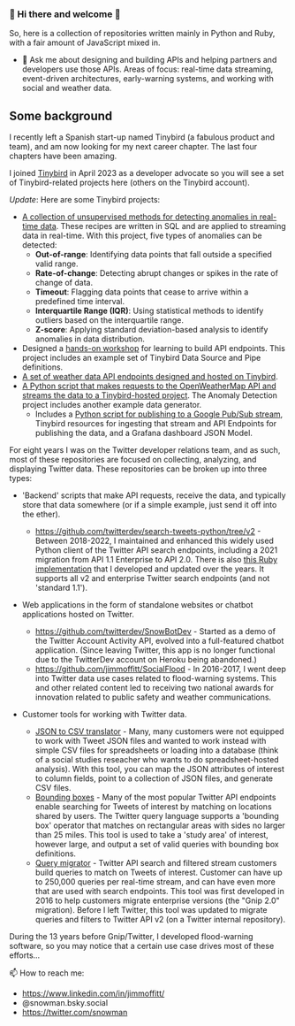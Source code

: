 ### 👋 Hi there and welcome 👋

So, here is a collection of repositories written mainly in Python and Ruby, with a fair amount of JavaScript mixed in. 

- 💬 Ask me about designing and building APIs and helping partners and developers use those APIs. Areas of focus: real-time data streaming, event-driven architectures, early-warning systems, and working with social and weather data.

## Some background  

I recently left a Spanish start-up named Tinybird (a fabulous product and team), and am now looking for my next career chapter.  The last four chapters have been amazing. 

I joined [Tinybird](https://www.tinybird.co/) in April 2023 as a developer advocate so you will see a set of Tinybird-related projects here (others on the Tinybird account). 

*Update*: Here are some Tinybird projects:
  * [A collection of unsupervised methods for detecting anomalies in real-time data](https://github.com/tinybirdco/use-case-real-time-anomaly-detection). These recipes are written in SQL and are applied to streaming data in real-time. With this project, five types of anomalies can be detected:
    * **Out-of-range**: Identifying data points that fall outside a specified valid range.
    * **Rate-of-change**: Detecting abrupt changes or spikes in the rate of change of data.
    * **Timeout**: Flagging data points that cease to arrive within a predefined time interval.
    * **Interquartile Range (IQR)**: Using statistical methods to identify outliers based on the interquartile range.
    * **Z-score**: Applying standard deviation-based analysis to identify anomalies in data distribution.
* Designed a [hands-on workshop](https://github.com/tinybirdco/zero-to-tinybird) for learning to build API endpoints. This project includes an example set of Tinybird Data Source and Pipe definitions.
* [A set of weather data API endpoints designed and hosted on Tinybird](https://github.com/jimmoffitt/weather-api). 
* [A Python script that makes requests to the OpenWeatherMap API and streams the data to a Tinybird-hosted project](https://github.com/jimmoffitt/get_and_send_weather_data). The Anomaly Detection project includes another example data generator. 
  * Includes a [Python script for publishing to a Google Pub/Sub stream](https://github.com/tinybirdco/pubsub-website-events-poc), Tinybird resources for ingesting that stream and API Endpoints for publishing the data, and a Grafana dashboard JSON Model. 
  
For eight years I was on the Twitter developer relations team, and as such, most of these repositories are focused on collecting, analyzing, and displaying Twitter data. These repositories can be broken up into three types:

- 'Backend' scripts that make API requests, receive the data, and typically store that data somewhere (or if a simple example, just send it off into the ether). 
  - https://github.com/twitterdev/search-tweets-python/tree/v2 - Between 2018-2022, I maintained and enhanced this widely used Python client of the Twitter API search endpoints, including a 2021 migration from API 1.1 Enterprise to API 2.0. There is also [this Ruby implementation](https://github.com/twitterdev/search-tweets-ruby) that I developed and updated over the years. It supports all v2 and enterprise Twitter search endpoints (and not 'standard 1.1'). 

- Web applications in the form of standalone websites or chatbot applications hosted on Twitter. 
  - https://github.com/twitterdev/SnowBotDev - Started as a demo of the Twitter Account Activity API, evolved into a full-featured chatbot application. (Since leaving Twitter, this app is no longer functional due to the TwitterDev account on Heroku being abandoned.)
  - https://github.com/jimmoffitt/SocialFlood - In 2016-2017, I went deep into Twitter data use cases related to flood-warning systems. This and other related content led to receiving two national awards for innovation related to public safety and weather communications. 

- Customer tools for working with Twitter data. 
  - [JSON to CSV translator](https://github.com/jimmoffitt/json2csv) - Many, many customers were not equipped to work with Tweet JSON files and wanted to work instead with simple CSV files for spreadsheets or loading into a database (think of a social studies reseacher who wants to do spreadsheet-hosted analysis). With this tool, you can map the JSON attributes of interest to column fields, point to a collection of JSON files, and generate CSV files.  
  - [Bounding boxes](https://github.com/jimmoffitt/bounding-boxes) - Many of the most popular Twitter API endpoints enable searching for Tweets of interest by matching on locations shared by users. The Twitter query language supports a 'bounding box' operator that matches on rectangular areas with sides no larger than 25 miles. This tool is used to take a 'study area' of interest, however large, and output a set of valid queries with bounding box definitions.
  - [Query migrator](https://github.com/jimmoffitt/rules-migrator) - Twitter API search and filtered stream customers build queries to match on Tweets of interest. Customer can have up to 250,000 queries per real-time stream, and can have even more that are used with search endpoints. This tool was first developed in 2016 to help customers migrate enterprise versions (the "Gnip 2.0" migration). Before I left Twitter, this tool was updated to migrate queries and filters to Twitter API v2 (on a Twitter internal repository).

During the 13 years before Gnip/Twitter, I developed flood-warning software, so you may notice that a certain use case drives most of these efforts...  

📫 How to reach me: 
* https://www.linkedin.com/in/jimmoffitt/
* @snowman.bsky.social
* https://twitter.com/snowman

<!--
**jimmoffitt/jimmoffitt** is a ✨ _special_ ✨ repository because its `README.md` (this file) appears on your GitHub profile.

Here are some ideas to get you started:


- 🌱 I’m currently learning ...
- 👯 I’m looking to collaborate on ...
- 🤔 I’m looking for help with ...
- 💬 Ask me about ...
- 📫 How to reach me: ...
- 😄 Pronouns: ...
- ⚡ Fun fact: ...
-->
